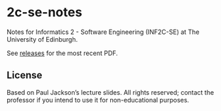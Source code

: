 # 2c-se-notes

Notes for Informatics 2 - Software Engineering (INF2C-SE) at The University of Edinburgh.

See [releases](https://github.com/boramalper/2c-se-notes/releases) for the most recent PDF.

## License

Based on Paul Jackson’s lecture slides. All rights reserved; contact the professor
if you intend to use it for non-educational purposes.
